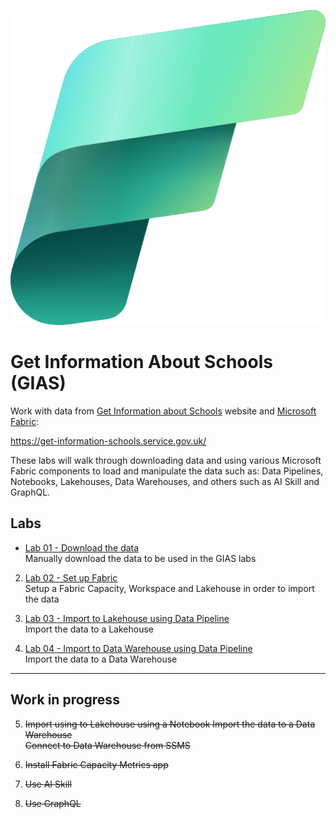 ![Fabric](images/Fabric_256.svg)

# Get Information About Schools (GIAS)
Work with data from [Get Information about Schools](https://get-information-schools.service.gov.uk/) website and [Microsoft Fabric](https://learn.microsoft.com/en-us/fabric/get-started/microsoft-fabric-overview):

https://get-information-schools.service.gov.uk/

These labs will walk through downloading data and using various Microsoft Fabric components to load and manipulate the data such as: Data Pipelines, Notebooks, Lakehouses, Data Warehouses, and others such as AI Skill and GraphQL.


## Labs

- [Lab 01 - Download the data](labs/lab01/lab01.md)  
Manually download the data to be used in the GIAS labs

2. [Lab 02 - Set up Fabric](labs/lab02/lab02.md)  
Setup a Fabric Capacity, Workspace and Lakehouse in order to import the data

3. [Lab 03 - Import to Lakehouse using Data Pipeline](labs/lab03/lab03.md)  
Import the data to a Lakehouse

4. [Lab 04 - Import to Data Warehouse using Data Pipeline](labs/lab04/lab04.md)  
Import the data to a Data Warehouse

---
## Work in progress


5. ~~Import using to Lakehouse using a Notebook
Import the data to a Data Warehouse  
Connect to Data Warehouse from SSMS~~

6. ~~Install Fabric Capacity Metrics app~~

98. ~~Use AI Skill~~
99. ~~Use GraphQL~~